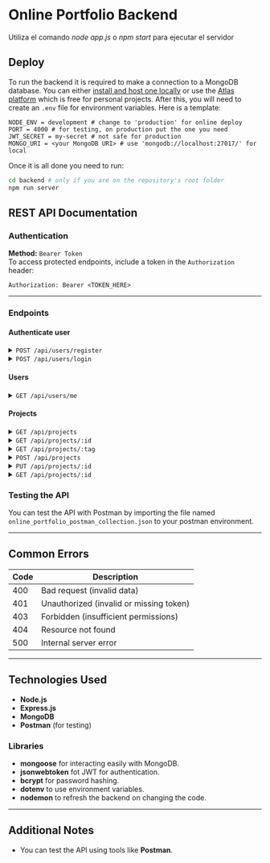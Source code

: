 # Online Portfolio Backend 
Utiliza el comando *node app.js* o *npm start* para ejecutar el servidor

## Deploy
To run the backend it is required to make a connection to a MongoDB database. You can either [install and host one locally](https://www.mongodb.com/docs/manual/installation/) or use the [Atlas platform](https://www.mongodb.com/products/platform/atlas-database) which is free for personal projects.
After this, you will need to create an ```.env``` file for environment variables. Here is a template:
```
NODE_ENV = development # change to 'production' for online deploy 
PORT = 4000 # for testing, on production put the one you need
JWT_SECRET = my-secret # not safe for production
MONGO_URI = <your MongoDB URI> # use 'mongodb://localhost:27017/' for local
```
Once it is all done you need to run:
```sh
cd backend # only if you are on the repository's root folder
npm run server
```

## REST API Documentation

### Authentication
**Method:** `Bearer Token`  
To access protected endpoints, include a token in the `Authorization` header:

```
Authorization: Bearer <TOKEN_HERE>
```

---

### Endpoints

#### Authenticate user
<details>
<summary><code>POST /api/users/register</code></summary>

**Description:** Logs in a user and returns an authentication token.  
**Request Body:**  
  ```json
  {
    "email": "user@example.com",
    "password": "password123"
  }
  ```
**Response:**  
  ```json
  {
    "token": "eyJhbGciOiJIUzI1...",
    "user": {
      "id": 1,
      "name": "John Doe",
      "email": "user@example.com"
    }
  }
  ```
**Possible Errors:**
  - `400 Bad Request`: Invalid data.
  - `401 Unauthorized`: Incorrect credentials.
</details>

<details>
<summary><code>POST /api/users/login</code></summary>

**Description:** Registers a user and returns an authentication token.  
**Request Body:**  
  ```json
  {
    "email": "user@example.com",
    "password": "password123"
  }
  ```
**Response:**  
  ```json
  {
    "token": "eyJhbGciOiJIUzI1...",
    "user": {
      "id": 1,
      "name": "John Doe",
      "email": "user@example.com"
    }
  }
  ```
**Possible Errors:**
  - `400 Bad Request`: Invalid data.
  - `401 Unauthorized`: Incorrect credentials.
</details>

#### Users

<details>
<summary><code>GET /api/users/me</code></summary>

**Description:** Retrieves the info of the current loggued user.  
**Access**: Private
**Headers:**  
  ```
  Authorization: Bearer {TOKEN}
  ```
**Response:**  
  ```json
  [
    {
      "id": 1,
      "name": "John Doe",
      "email": "john@example.com"
    }
  ]
  ```
**Possible Errors:**
  - `401 Unauthorized`: Invalid or missing token.
</details>

#### Projects

<details>
<summary><code>GET /api/projects</code></summary>
<br>

**Description:** Gets all the projects on the database.  
**Access**: Public
**Response:**  
  ```json
  [
    {
      "_id": 1,
      "title": "My first project",
      "description": "This projects is...",
      "status": "Finished",
      "visibility": "Public"
    }
  ]
```
</details>

<details>
<summary><code>GET /api/projects/:id</code></summary>
<br>

**Description:** Gets a single project providing its id.  
**Access**: Public
**Response:**  
  ```json
  [
    {
      "_id": 1,
      "title": "My first project",
      "description": "This projects is...",
      "status": "Finished",
      "visibility": "Public"
    }
  ]
  ```
**Possible Errors:**
  - `404 Not found`: Invalid id.
</details>

<details>
<summary><code>GET /api/projects/:tag</code></summary>
<br>

**Description:** Gets a single project providing its id.  
**Access**: Public
**Response:**  
  ```json
  [
    {
      "_id": 1,
      "title": "My first project",
      "description": "This projects is...",
      "status": "Finished",
      "visibility": "Public"
    }
  ]
  ```
</details>

<details>
<summary><code>POST /api/projects</code></summary>
<br>

**Description:** Creates a new project on the database. 
**Access**: Private
**Headers:**  
  ```
  Authorization: Bearer {TOKEN}
  ```
**Request Body:**  
  ```json
  {
    "title": "My first project",
      "description": "This projects is...",
      "status": "Finished",
      "visibility": "Public"
  }
  ```
**Response:**  
  ```json
  [
    {
      "_id": 1,
      "title": "My first project",
      "description": "This projects is...",
      "status": "Finished",
      "visibility": "Public"
    }
  ]
  ```
</details>

<details>
<summary><code>PUT /api/projects/:id</code></summary>
<br>

**Description:** Update a project providing its id and the new info.  
**Access**: Private
**Headers:**  
  ```
  Authorization: Bearer {TOKEN}
  ```
**Request Body:**  
  ```json
  {
    "title": "My first project",
      "description": "This projects is...",
      "status": "Finished",
      "visibility": "Public"
  }
  ```
**Response:**  
  ```json
  [
    {
      "_id": 1,
      "title": "My first project",
      "description": "This projects is...",
      "status": "Finished"
      "visibility": "Public"
    }
  ]
  ```
**Possible Errors:**
  - `404 Not found`: Invalid id.
</details>

<details>
<summary><code>GET /api/projects/:id</code></summary>
<br>

**Description:** Remove an existing providing its id.  
**Access**: Private
**Headers:**  
  ```
  Authorization: Bearer {TOKEN}
  ```
**Response:**  
  ```json
  [
    {
      "_id": 1
    }
  ]
  ```
**Possible Errors:**
  - `404 Not found`: Invalid id.
</details>

### Testing the API
You can test the API with Postman by importing the file named ```online_portfolio_postman_collection.json``` to your postman environment.

---

## Common Errors

| Code | Description |
|------|------------|
| 400  | Bad request (invalid data) |
| 401  | Unauthorized (invalid or missing token) |
| 403  | Forbidden (insufficient permissions) |
| 404  | Resource not found |
| 500  | Internal server error |

---

## Technologies Used
- **Node.js**
- **Express.js**
- **MongoDB**
- **Postman** (for testing)

### Libraries
- **mongoose** for interacting easily with MongoDB.
- **jsonwebtoken** fot JWT for authentication.
- **bcrypt** for password hashing.
- **dotenv** to use environment variables.
- **nodemon** to refresh the backend on changing the code.
---

## Additional Notes
- You can test the API using tools like **Postman**.


